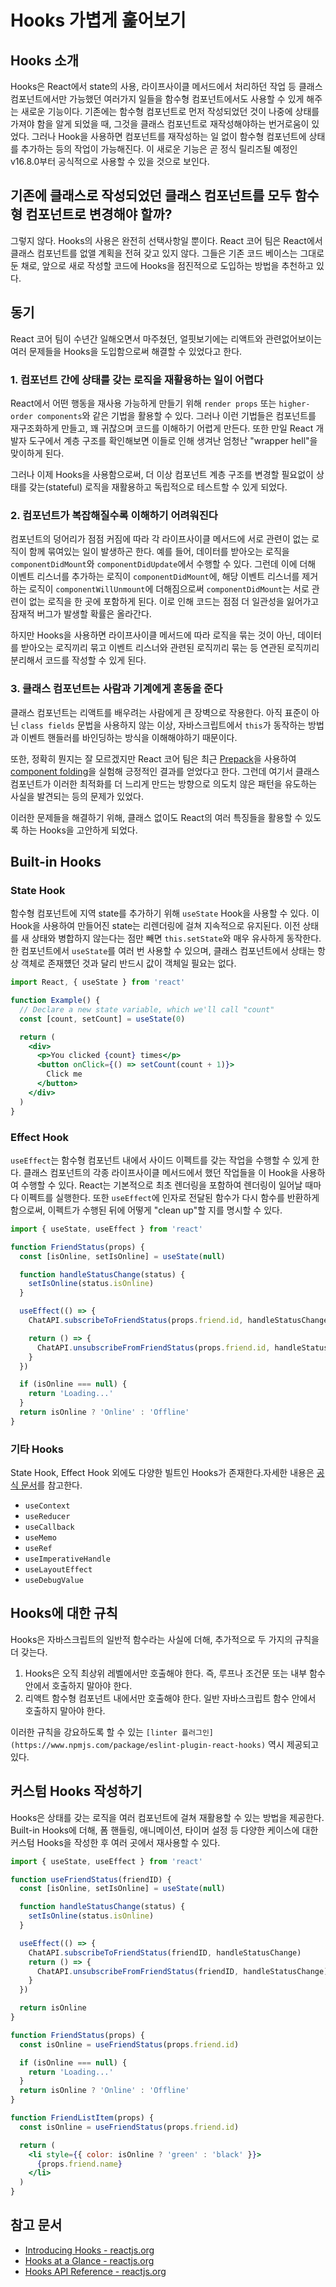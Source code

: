 # Hooks 가볍게 훑어보기

## Hooks 소개

Hooks은 React에서 state의 사용, 라이프사이클 메서드에서 처리하던 작업 등 클래스 컴포넌트에서만 가능했던 여러가지 일들을 함수형 컴포넌트에서도 사용할 수 있게 해주는 새로운 기능이다. 기존에는 함수형 컴포넌트로 먼저 작성되었던 것이 나중에 상태를 가져야 함을 알게 되었을 때, 그것을 클래스 컴포넌트로 재작성해야하는 번거로움이 있었다. 그러나 Hook을 사용하면 컴포넌트를 재작성하는 일 없이 함수형 컴포넌트에 상태를 추가하는 등의 작업이 가능해진다. 이 새로운 기능은 곧 정식 릴리즈될 예정인 v16.8.0부터 공식적으로 사용할 수 있을 것으로 보인다.

## 기존에 클래스로 작성되었던 클래스 컴포넌트를 모두 함수형 컴포넌트로 변경해야 할까?

그렇지 않다. Hooks의 사용은 완전히 선택사항일 뿐이다. React 코어 팀은 React에서 클래스 컴포넌트를 없앨 계획을 전혀 갖고 있지 않다. 그들은 기존 코드 베이스는 그대로 둔 채로, 앞으로 새로 작성할 코드에 Hooks을 점진적으로 도입하는 방법을 추천하고 있다.

## 동기

React 코어 팀이 수년간 일해오면서 마주쳤던, 얼핏보기에는 리액트와 관련없어보이는 여러 문제들을 Hooks을 도입함으로써 해결할 수 있었다고 한다.

### 1. 컴포넌트 간에 상태를 갖는 로직을 재활용하는 일이 어렵다

React에서 어떤 행동을 재사용 가능하게 만들기 위해 `render props` 또는 `higher-order components`와 같은 기법을 활용할 수 있다. 그러나 이런 기법들은 컴포넌트를 재구조화하게 만들고, 꽤 귀찮으며 코드를 이해하기 어렵게 만든다. 또한 만일 React 개발자 도구에서 계층 구조를 확인해보면 이들로 인해 생겨난 엄청난 "wrapper hell"을 맞이하게 된다.

그러나 이제 Hooks을 사용함으로써, 더 이상 컴포넌트 계층 구조를 변경할 필요없이 상태를 갖는(stateful) 로직을 재활용하고 독립적으로 테스트할 수 있게 되었다.

### 2. 컴포넌트가 복잡해질수록 이해하기 어려워진다

컴포넌트의 덩어리가 점점 커짐에 따라 각 라이프사이클 메서드에 서로 관련이 없는 로직이 함께 묶여있는 일이 발생하곤 한다. 예를 들어, 데이터를 받아오는 로직을 `componentDidMount`와 `componentDidUpdate`에서 수행할 수 있다. 그런데 이에 더해 이벤트 리스너를 추가하는 로직이 `componentDidMount`에, 해당 이벤트 리스너를 제거하는 로직이 `componentWillUnmount`에 더해짐으로써 `componentDidMount`는 서로 관련이 없는 로직을 한 곳에 포함하게 된다. 이로 인해 코드는 점점 더 일관성을 잃어가고 잠재적 버그가 발생할 확률은 올라간다.

하지만 Hooks을 사용하면 라이프사이클 메서드에 따라 로직을 묶는 것이 아닌, 데이터를 받아오는 로직끼리 묶고 이벤트 리스너와 관련된 로직끼리 묶는 등 연관된 로직끼리 분리해서 코드를 작성할 수 있게 된다. 

### 3. 클래스 컴포넌트는 사람과 기계에게 혼동을 준다

클래스 컴포넌트는 리액트를 배우려는 사람에게 큰 장벽으로 작용한다. 아직 표준이 아닌 `class fields` 문법을 사용하지 않는 이상, 자바스크립트에서 `this`가 동작하는 방법과 이벤트 핸들러를 바인딩하는 방식을 이해해야하기 때문이다.

또한, 정확히 뭔지는 잘 모르겠지만 React 코어 팀은 최근 [Prepack](https://prepack.io/)을 사용하여 [component folding](https://github.com/facebook/react/issues/7323)을 실험해 긍정적인 결과를 얻었다고 한다. 그런데 여기서 클래스 컴포넌트가 이러한 최적화를 더 느리게 만드는 방향으로 의도치 않은 패턴을 유도하는 사실을 발견되는 등의 문제가 있었다.

이러한 문제들을 해결하기 위해, 클래스 없이도 React의 여러 특징들을 활용할 수 있도록 하는 Hooks을 고안하게 되었다.

## Built-in Hooks

### State Hook

함수형 컴포넌트에 지역 state를 추가하기 위해 `useState` Hook을 사용할 수 있다. 이 Hook을 사용하여 만들어진 state는 리렌더링에 걸쳐 지속적으로 유지된다. 이전 상태를 새 상태와 병합하지 않는다는 점만 빼면 `this.setState`와 매우 유사하게 동작한다. 한 컴포넌트에서 `useState`를 여러 번 사용할 수 있으며, 클래스 컴포넌트에서 상태는 항상 객체로 존재헀던 것과 달리 반드시 값이 객체일 필요는 없다.

```jsx
import React, { useState } from 'react'

function Example() {
  // Declare a new state variable, which we'll call "count"
  const [count, setCount] = useState(0)

  return (
    <div>
      <p>You clicked {count} times</p>
      <button onClick={() => setCount(count + 1)}>
        Click me
      </button>
    </div>
  )
}
```

### Effect Hook

`useEffect`는 함수형 컴포넌트 내에서 사이드 이펙트를 갖는 작업을 수행할 수 있게 한다. 클래스 컴포넌트의 각종 라이프사이클 메서드에서 했던 작업들을 이 Hook을 사용하여 수행할 수 있다. React는 기본적으로 최초 렌더링을 포함하여 렌더링이 일어날 때마다 이펙트를 실행한다. 또한 `useEffect`에 인자로 전달된 함수가 다시 함수를 반환하게 함으로써, 이펙트가 수행된 뒤에 어떻게 "clean up"할 지를 명시할 수 있다.

```jsx
import { useState, useEffect } from 'react'

function FriendStatus(props) {
  const [isOnline, setIsOnline] = useState(null)

  function handleStatusChange(status) {
    setIsOnline(status.isOnline)
  }

  useEffect(() => {
    ChatAPI.subscribeToFriendStatus(props.friend.id, handleStatusChange)

    return () => {
      ChatAPI.unsubscribeFromFriendStatus(props.friend.id, handleStatusChange)
    }
  })

  if (isOnline === null) {
    return 'Loading...'
  }
  return isOnline ? 'Online' : 'Offline'
}
```

### 기타 Hooks

State Hook, Effect Hook 외에도 다양한 빌트인 Hooks가 존재한다.자세한 내용은 [공식 문서](https://reactjs.org/docs/hooks-reference.html)를 참고한다.

* `useContext`
* `useReducer`
* `useCallback`
* `useMemo`
* `useRef`
* `useImperativeHandle`
* `useLayoutEffect`
* `useDebugValue`

## Hooks에 대한 규칙

Hooks은 자바스크립트의 일반적 함수라는 사실에 더해, 추가적으로 두 가지의 규칙을 더 갖는다.

1. Hooks은 오직 최상위 레벨에서만 호출해야 한다. 즉, 루프나 조건문 또는 내부 함수 안에서 호출하지 말아야 한다.
2. 리액트 함수형 컴포넌트 내에서만 호출해야 한다. 일반 자바스크립트 함수 안에서 호출하지 말아야 한다.

이러한 규칙을 강요하도록 할 수 있는 `[linter 플러그인](https://www.npmjs.com/package/eslint-plugin-react-hooks)` 역시 제공되고 있다.

## 커스텀 Hooks 작성하기

Hooks은 상태를 갖는 로직을 여러 컴포넌트에 걸쳐 재활용할 수 있는 방법을 제공한다. Built-in Hooks에 더해, 폼 핸들링, 애니메이션, 타이머 설정 등 다양한 케이스에 대한 커스텀 Hooks을 작성한 후 여러 곳에서 재사용할 수 있다.

```jsx
import { useState, useEffect } from 'react'

function useFriendStatus(friendID) {
  const [isOnline, setIsOnline] = useState(null)

  function handleStatusChange(status) {
    setIsOnline(status.isOnline)
  }

  useEffect(() => {
    ChatAPI.subscribeToFriendStatus(friendID, handleStatusChange)
    return () => {
      ChatAPI.unsubscribeFromFriendStatus(friendID, handleStatusChange)
    }
  })

  return isOnline
}

function FriendStatus(props) {
  const isOnline = useFriendStatus(props.friend.id)

  if (isOnline === null) {
    return 'Loading...'
  }
  return isOnline ? 'Online' : 'Offline'
}

function FriendListItem(props) {
  const isOnline = useFriendStatus(props.friend.id)

  return (
    <li style={{ color: isOnline ? 'green' : 'black' }}>
      {props.friend.name}
    </li>
  )
}
```

## 참고 문서

* [Introducing Hooks - reactjs.org](https://reactjs.org/docs/hooks-intro.html)
* [Hooks at a Glance - reactjs.org](https://reactjs.org/docs/hooks-overview.html)
* [Hooks API Reference - reactjs.org](https://reactjs.org/docs/hooks-reference.html)
